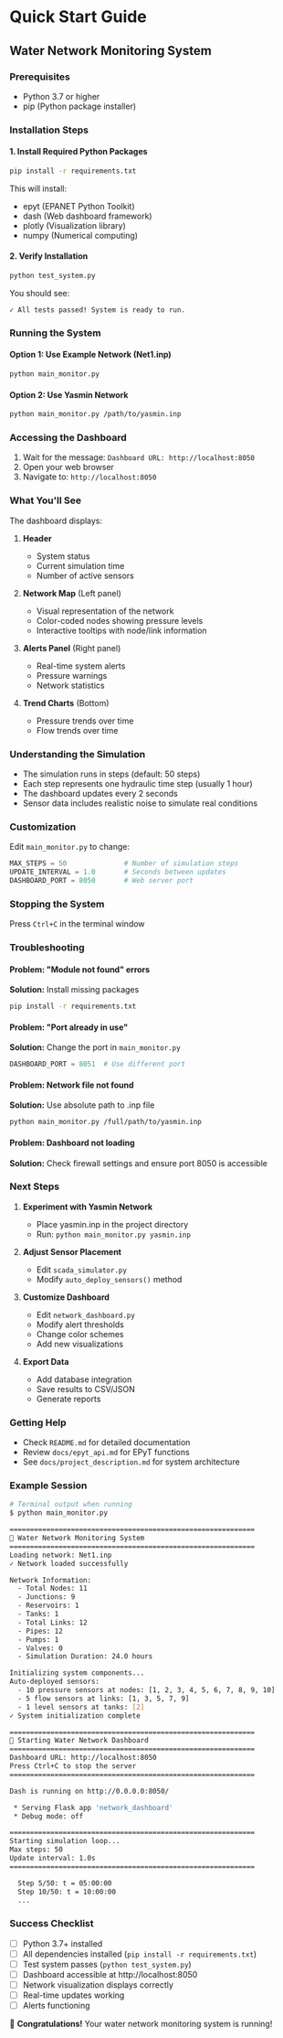 # Quick Start Guide
## Water Network Monitoring System

### Prerequisites

- Python 3.7 or higher
- pip (Python package installer)

### Installation Steps

#### 1. Install Required Python Packages

```bash
pip install -r requirements.txt
```

This will install:
- epyt (EPANET Python Toolkit)
- dash (Web dashboard framework)
- plotly (Visualization library)
- numpy (Numerical computing)

#### 2. Verify Installation

```bash
python test_system.py
```

You should see:
```
✓ All tests passed! System is ready to run.
```

### Running the System

#### Option 1: Use Example Network (Net1.inp)

```bash
python main_monitor.py
```

#### Option 2: Use Yasmin Network

```bash
python main_monitor.py /path/to/yasmin.inp
```

### Accessing the Dashboard

1. Wait for the message: `Dashboard URL: http://localhost:8050`
2. Open your web browser
3. Navigate to: `http://localhost:8050`

### What You'll See

The dashboard displays:

1. **Header**
   - System status
   - Current simulation time
   - Number of active sensors

2. **Network Map** (Left panel)
   - Visual representation of the network
   - Color-coded nodes showing pressure levels
   - Interactive tooltips with node/link information

3. **Alerts Panel** (Right panel)
   - Real-time system alerts
   - Pressure warnings
   - Network statistics

4. **Trend Charts** (Bottom)
   - Pressure trends over time
   - Flow trends over time

### Understanding the Simulation

- The simulation runs in steps (default: 50 steps)
- Each step represents one hydraulic time step (usually 1 hour)
- The dashboard updates every 2 seconds
- Sensor data includes realistic noise to simulate real conditions

### Customization

Edit `main_monitor.py` to change:

```python
MAX_STEPS = 50              # Number of simulation steps
UPDATE_INTERVAL = 1.0       # Seconds between updates
DASHBOARD_PORT = 8050       # Web server port
```

### Stopping the System

Press `Ctrl+C` in the terminal window

### Troubleshooting

#### Problem: "Module not found" errors
**Solution:** Install missing packages
```bash
pip install -r requirements.txt
```

#### Problem: "Port already in use"
**Solution:** Change the port in `main_monitor.py`
```python
DASHBOARD_PORT = 8051  # Use different port
```

#### Problem: Network file not found
**Solution:** Use absolute path to .inp file
```bash
python main_monitor.py /full/path/to/yasmin.inp
```

#### Problem: Dashboard not loading
**Solution:** Check firewall settings and ensure port 8050 is accessible

### Next Steps

1. **Experiment with Yasmin Network**
   - Place yasmin.inp in the project directory
   - Run: `python main_monitor.py yasmin.inp`

2. **Adjust Sensor Placement**
   - Edit `scada_simulator.py`
   - Modify `auto_deploy_sensors()` method

3. **Customize Dashboard**
   - Edit `network_dashboard.py`
   - Modify alert thresholds
   - Change color schemes
   - Add new visualizations

4. **Export Data**
   - Add database integration
   - Save results to CSV/JSON
   - Generate reports

### Getting Help

- Check `README.md` for detailed documentation
- Review `docs/epyt_api.md` for EPyT functions
- See `docs/project_description.md` for system architecture

### Example Session

```bash
# Terminal output when running
$ python main_monitor.py

============================================================
🌊 Water Network Monitoring System
============================================================
Loading network: Net1.inp
✓ Network loaded successfully

Network Information:
  - Total Nodes: 11
  - Junctions: 9
  - Reservoirs: 1
  - Tanks: 1
  - Total Links: 12
  - Pipes: 12
  - Pumps: 1
  - Valves: 0
  - Simulation Duration: 24.0 hours

Initializing system components...
Auto-deployed sensors:
  - 10 pressure sensors at nodes: [1, 2, 3, 4, 5, 6, 7, 8, 9, 10]
  - 5 flow sensors at links: [1, 3, 5, 7, 9]
  - 1 level sensors at tanks: [2]
✓ System initialization complete

============================================================
🌊 Starting Water Network Dashboard
============================================================
Dashboard URL: http://localhost:8050
Press Ctrl+C to stop the server
============================================================

Dash is running on http://0.0.0.0:8050/

 * Serving Flask app 'network_dashboard'
 * Debug mode: off

============================================================
Starting simulation loop...
Max steps: 50
Update interval: 1.0s
============================================================

  Step 5/50: t = 05:00:00
  Step 10/50: t = 10:00:00
  ...
```

### Success Checklist

- [ ] Python 3.7+ installed
- [ ] All dependencies installed (`pip install -r requirements.txt`)
- [ ] Test system passes (`python test_system.py`)
- [ ] Dashboard accessible at http://localhost:8050
- [ ] Network visualization displays correctly
- [ ] Real-time updates working
- [ ] Alerts functioning

🎉 **Congratulations!** Your water network monitoring system is running!
